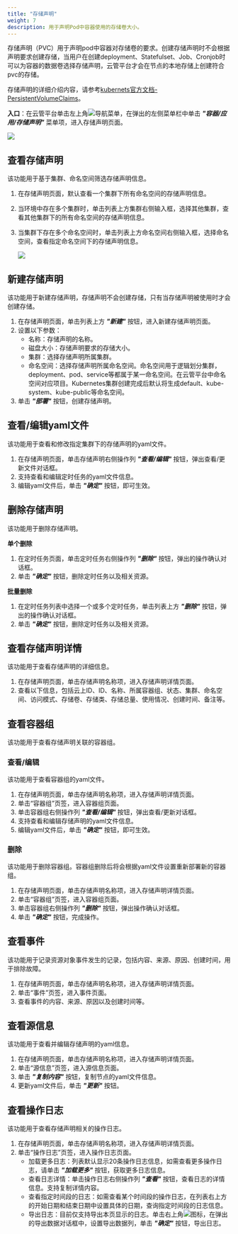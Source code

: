 ```yaml
---
title: "存储声明"
weight: 7
description: 用于声明Pod中容器使用的存储卷大小。
---
```


存储声明（PVC）用于声明pod中容器对存储卷的要求。创建存储声明时不会根据声明要求创建存储，当用户在创建deployment、Statefulset、Job、Cronjob时可以为容器的数据卷选择存储声明，云管平台才会在节点的本地存储上创建符合pvc的存储。

存储声明的详细介绍内容，请参考[kubernets官方文档-PersistentVolumeClaims](https://kubernetes.io/docs/concepts/storage/persistent-volumes/#persistentvolumeclaims)。

**入口**：在云管平台单击左上角![](../../../images/intro/nav.png)导航菜单，在弹出的左侧菜单栏中单击 **_"容器/应用/存储声明"_** 菜单项，进入存储声明页面。

![](../../../images/docker/pvc1.png)

## 查看存储声明

该功能用于基于集群、命名空间筛选存储声明信息。

1. 在存储声明页面，默认查看一个集群下所有命名空间的存储声明信息。
2. 当环境中存在多个集群时，单击列表上方集群右侧输入框，选择其他集群，查看其他集群下的所有命名空间的存储声明信息。
3. 当集群下存在多个命名空间时，单击列表上方命名空间右侧输入框，选择命名空间，查看指定命名空间下的存储声明信息。

    ![](../../../images/docker/switchcluster&namespace.png)

## 新建存储声明

该功能用于新建存储声明，存储声明不会创建存储，只有当存储声明被使用时才会创建存储。

1. 在存储声明页面，单击列表上方 **_"新建"_** 按钮，进入新建存储声明页面。
2. 设置以下参数：
    - 名称：存储声明的名称。
    - 磁盘大小：存储声明要求的存储大小。
    - 集群：选择存储声明所属集群。
    - 命名空间：选择存储声明所属命名空间。命名空间用于逻辑划分集群，deployment、pod、service等都属于某一命名空间。在云管平台中命名空间对应项目。Kubernetes集群创建完成后默认将生成default、kube-system、kube-public等命名空间。
3. 单击 **_"部署"_** 按钮，创建存储声明。

## 查看/编辑yaml文件

该功能用于查看和修改指定集群下的存储声明的yaml文件。

1. 在存储声明页面，单击存储声明右侧操作列 **_"查看/编辑"_** 按钮，弹出查看/更新文件对话框。
2. 支持查看和编辑定时任务的yaml文件信息。
3. 编辑yaml文件后，单击 **_"确定"_** 按钮，即可生效。

## 删除存储声明

该功能用于删除存储声明。

**单个删除**

1. 在定时任务页面，单击定时任务右侧操作列 **_"删除"_** 按钮，弹出的操作确认对话框。
2. 单击 **_"确定"_** 按钮，删除定时任务以及相关资源。

**批量删除**

1. 在定时任务列表中选择一个或多个定时任务，单击列表上方 **_"删除"_** 按钮，弹出的操作确认对话框。
2. 单击 **_"确定"_** 按钮，删除定时任务以及相关资源。

## 查看存储声明详情

该功能用于查看存储声明的详细信息。

1. 在存储声明页面，单击存储声明名称项，进入存储声明详情页面。
3. 查看以下信息，包括云上ID、ID、名称、所属容器组、状态、集群、命名空间、访问模式、存储卷、存储类、存储总量、使用情况、创建时间、备注等。
   
## 查看容器组

该功能用于查看存储声明关联的容器组。


### 查看/编辑

该功能用于查看容器组的yaml文件。

1. 在存储声明页面，单击存储声明名称项，进入存储声明详情页面。
2. 单击“容器组”页签，进入容器组页面。
3. 单击容器组右侧操作列 **_"查看/编辑"_** 按钮，弹出查看/更新对话框。
4. 支持查看和编辑存储声明的yaml文件信息。
5. 编辑yaml文件后，单击 **_"确定"_** 按钮，即可生效。

### 删除

该功能用于删除容器组。容器组删除后将会根据yaml文件设置重新部署新的容器组。

1. 在存储声明页面，单击存储声明名称项，进入存储声明详情页面。
2. 单击“容器组”页签，进入容器组页面。
3. 单击容器组右侧操作列 **_"删除"_** 按钮，弹出操作确认对话框。
4. 单击 **_"确定"_** 按钮，完成操作。

## 查看事件

该功能用于记录资源对象事件发生的记录，包括内容、来源、原因、创建时间，用于排除故障。

1. 在存储声明页面，单击存储声明名称项，进入存储声明详情页面。
2. 单击“事件”页签，进入事件页面。
3. 查看事件的内容、来源、原因以及创建时间等。
 
## 查看源信息

该功能用于查看并编辑存储声明的yaml信息。

1. 在存储声明页面，单击存储声明名称项，进入存储声明详情页面。
2. 单击“源信息”页签，进入源信息页面。
3. 单击 **_"复制内容"_** 按钮，复制节点的yaml文件信息。
4. 更新yaml文件后，单击 **_"更新"_** 按钮。

## 查看操作日志

该功能用于查看存储声明相关的操作日志。

1. 在存储声明页面，单击存储声明名称项，进入存储声明详情页面。
2. 单击“操作日志”页签，进入操作日志页面。
    - 加载更多日志：列表默认显示20条操作日志信息，如需查看更多操作日志，请单击 **_"加载更多"_** 按钮，获取更多日志信息。
    - 查看日志详情：单击操作日志右侧操作列 **_"查看"_** 按钮，查看日志的详情信息。支持复制详情内容。
    - 查看指定时间段的日志：如需查看某个时间段的操作日志，在列表右上方的开始日期和结束日期中设置具体的日期，查询指定时间段的日志信息。
    - 导出日志：目前仅支持导出本页显示的日志。单击右上角![](../../../images/system/download.png)图标，在弹出的导出数据对话框中，设置导出数据列，单击 **_"确定"_** 按钮，导出日志。
